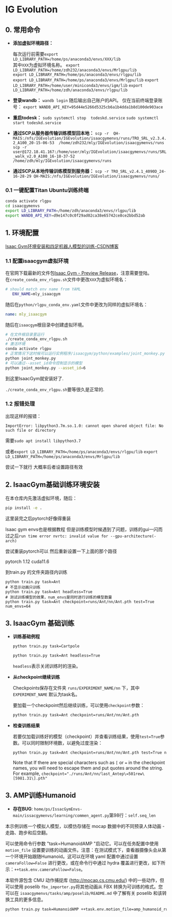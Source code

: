# IG Evolution

## 0. 常用命令
- **添加虚拟环境路径：**

   每次运行前需要`export LD_LIBRARY_PATH=/home/ps/anaconda3/envs/XXX/lib`  
   其中`XXX`为虚拟环境名称。
   `export LD_LIBRARY_PATH=/home/zdh232/anaconda3/envs/Mrlgpu/lib`   
   `export LD_LIBRARY_PATH=/home/ps/anaconda3/envs/rlgpu/lib`   
   `export LD_LIBRARY_PATH=/home/ps/anaconda3/envs/Mrlgpu/lib`
   `export LD_LIBRARY_PATH=/home/user/miniconda3/envs/igm/lib`
   `export LD_LIBRARY_PATH=/home/zdh/anaconda3/envs/rlgpu/lib`

- **登录wandb：**
   `wandb login` 
   随后输出自己账户的API。
   仅在当前终端登录账号：
   `export WANDB_API_KEY=95d44e5266d5325cb6a1b4dda1b8d100de903ace`   

- **重启todesk：**
   `sudo systemctl stop  todeskd.service`
   `sudo systemctl start todeskd.service`

- **通过SCP从服务器传输训练模型回本地：**
   `scp -r  QH-MAIS:/nfs/IGEvolution/IGEvolution/isaacgymenvs/runs/TRO_SRL_v2.3.4.2_A100_20-15-06-53  /home/zdh232/mly/IGEvolution/isaacgymenvs/runs`
   `scp -r user@172.18.41.167:/home/user/mly/IGEvolution/isaacgymenvs/runs/SRL_walk_v2.0_A100_16-18-37-52  /home/zdh/mly/IGEvolution/isaacgymenvs/runs`

- **通过SCP从本地传输训练模型到服务器：**
   `scp -r TRO_SRL_v2.4.1_4090D_24-16-28-29 QH-MAIS:/nfs/IGEvolution/IGEvolution/isaacgymenvs/runs/`

### 0.1 一键配置Titan Ubuntu训练终端
```bash
conda activate rlgpu  
cd isaacgymenvs  
export LD_LIBRARY_PATH=/home/zdh/anaconda3/envs/rlgpu/lib  
export WANDB_API_KEY=d9e147c0c0f29ad02ca38e65742ce8ce2bbd52ab  
```
## 1. 环境配置
[Isaac Gym环境安装和四足机器人模型的训练-CSDN博客](https://blog.csdn.net/weixin_44061195/article/details/131830133?spm=1001.2101.3001.6650.2&utm_medium=distribute.pc_relevant.none-task-blog-2~default~YuanLiJiHua~Position-2-131830133-blog-124605383.235^v38^pc_relevant_sort&depth_1-utm_source=distribute.pc_relevant.none-task-blog-2~default~YuanLiJiHua~Position-2-131830133-blog-124605383.235^v38^pc_relevant_sort&utm_relevant_index=5)

### 1.1 配置isaacgym虚拟环境
在官网下载最新的文件包[Isaac Gym - Preview Release](https://developer.nvidia.com/isaac-gym)，注意需要登陆。   
在`create_conda_env_rlgpu.sh`文件中更改`XXX`为虚拟环境名：   
   ```sh
   # should match env name from YAML 
      ENV_NAME=mly_isaacgym
   ```
   随后在`python/rlgpu_conda_env.yaml`文件中更改为同样的虚拟环境名：
   ```yaml
   name: mly_isaacgym
   ```
   随后在`isaacgym`根目录中创建虚拟环境。
   ```bash
   # 在文件根目录里运行
   ./create_conda_env_rlgpu.sh
   # 激活环境
   conda activate rlgpu
   # 正常情况下这时候可以运行实例程序/isaacgym/python/examples/joint_monkey.py
   python joint_monkey.py
   # 可以通过--asset_id命令控制显示的模型
   python joint_monkey.py --asset_id=6
   ```
   到这里IsaacGym就安装好了.

   `./create_conda_env_rlgpu.sh`要等很久是正常的.

### 1.2 报错处理

   出现这样的报错：

   `ImportError: libpython3.7m.so.1.0: cannot open shared object file: No such file or directory`

   需要`sudo apt install libpython3.7`

   或者`export LD_LIBRARY_PATH=/home/ps/anaconda3/envs/rlgpu/lib`
   `export LD_LIBRARY_PATH=/home/ps/anaconda3/envs/Mrlgpu/lib`

   尝试一下就行 大概率后者设置路径有效



## 2. IsaacGym基础训练环境安装

在本仓库内先激活虚拟环境，随后：

```bash
pip install -e .
```



这里装完之后pytorch好像得重装

Isaac gym envs也是根据教程 但是训练模型时候遇到了问题，训练的gui一闪而过之后`run time error nvrtc: invalid value for --gpu-architecture(-arch)`

尝试重装pytorch可以 然后重新设置一下上面的那个路径

pytorch 1.12 cuda11.6

到train.py 的文件夹路径内训练

```
python train.py task=Ant
# 不显示动画只训练
python train.py task=Ant headless=True
# 测试训练模型的效果，num_envs是同时进行训练的模型数量
python train.py task=Ant checkpoint=runs/Ant/nn/Ant.pth test=True num_envs=64

```

## 3. IsaacGym 基础训练

- **训练基础例程**

  ```bash
  python train.py task=Cartpole
  ```

  ```bash
  python train.py task=Ant headless=True
  ```

  `headless`表示关闭训练时的渲染。

- **从checkpoint继续训练**

  Checkpoints保存在文件夹 `runs/EXPERIMENT_NAME/nn` 下，其中`EXPERIMENT_NAME` 
  默认为task名。

  要加载一个checkpoint然后继续训练，可以使用`checkpoint`参数：

  ```bash
  python train.py task=Ant checkpoint=runs/Ant/nn/Ant.pth
  ```

- **检查训练结果**

  若要仅加载训练好的模型（checkpoint）并查看训练结果，使用`test=True`参数。可以同时限制环境数，以避免过度渲染：

  ```bash
  python train.py task=Ant checkpoint=runs/Ant/nn/Ant.pth test=True num_envs=64
  ```

  Note that If there are special characters such as `[` or `=` in the checkpoint names, 
  you will need to escape them and put quotes around the string. For example,
  `checkpoint="./runs/Ant/nn/last_Antep\=501rew\[5981.31\].pth"`

## 3. AMP训练Humanoid

- **存在BUG**: `home/ps/IssacGymEnvs-main/issacgymenvs/learning/commen_agent.py`第98行：`self.seq_len`

本示例训练一个模拟人模型，以模仿存储在 mocap 数据中的不同预录人体动画 - 走路、跑步和后空翻。

可以使用命令行参数 "task=HumanoidAMP "启动它。可以在任务配置中使用 `motion_file` 设置要训练的动画文件。注意：在测试模式下，查看器摄像头会从第一个环境开始跟随Humanoid。这可以在环境 yaml 配置中通过设置 `cameraFollow=False` 进行更改，或在命令行中通过 hydra 覆盖进行更改，如下所示：`++task.env.cameraFollow=False`。



本软件源包含 CMU 动作捕捉库 (http://mocap.cs.cmu.edu/) 中的一些动作，但可以使用 poselib `fbx_importer.py`将其他动画从 FBX 转换为可训练的格式。您可以在 `isaacgymenvs/tasks/amp/poselib/README.md` 中了解有关 poselib 和该转换工具的更多信息。



```bash
python train.py task=HumanoidAMP ++task.env.motion_file=amp_humanoid_run.npy experiment=AMP_run rl_device=cuda:1 sim_device=cuda:1
```










